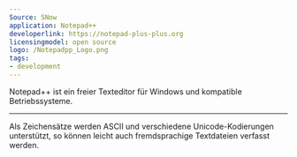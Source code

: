 ```yaml
---
Source: SNow
application: Notepad++
developerlink: https://notepad-plus-plus.org
licensingmodel: open source
logo: /Notepadpp_Logo.png
tags:
- development
---
```

Notepad++ ist ein freier Texteditor für Windows und kompatible Betriebssysteme.

---

Als Zeichensätze werden ASCII und verschiedene Unicode-Kodierungen unterstützt, so können leicht auch fremdsprachige Textdateien verfasst werden. 
